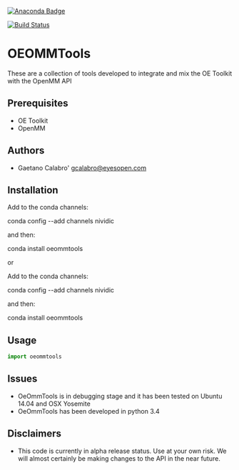 [![Anaconda Badge](https://anaconda.org/nividic/lomap/badges/version.svg)](https://anaconda.org/nividic/lomap)

[![Build Status](https://travis-ci.org/MobleyLab/Lomap.svg?branch=master)](https://travis-ci.org/MobleyLab/Lomap)



# OEOMMTools
These are a collection of tools developed to integrate and mix
the OE Toolkit with the OpenMM API


## Prerequisites
* OE Toolkit
* OpenMM

Authors
-------
* Gaetano Calabro' <gcalabro@eyesopen.com>

## Installation

Add to the conda channels:

conda config --add channels nividic

and then:

conda install oeommtools

or

Add to the conda channels:

conda config --add channels nividic

and then:

conda install oeommtools


Usage
-----
```python
import oeommtools


```



## Issues
* OeOmmTools is in debugging stage and it has been tested on Ubuntu 14.04 and OSX Yosemite
* OeOmmTools has been developed in python 3.4

## Disclaimers
* This code is currently in alpha release status. Use at your own risk. We will almost certainly be making changes to the API in the near future.
